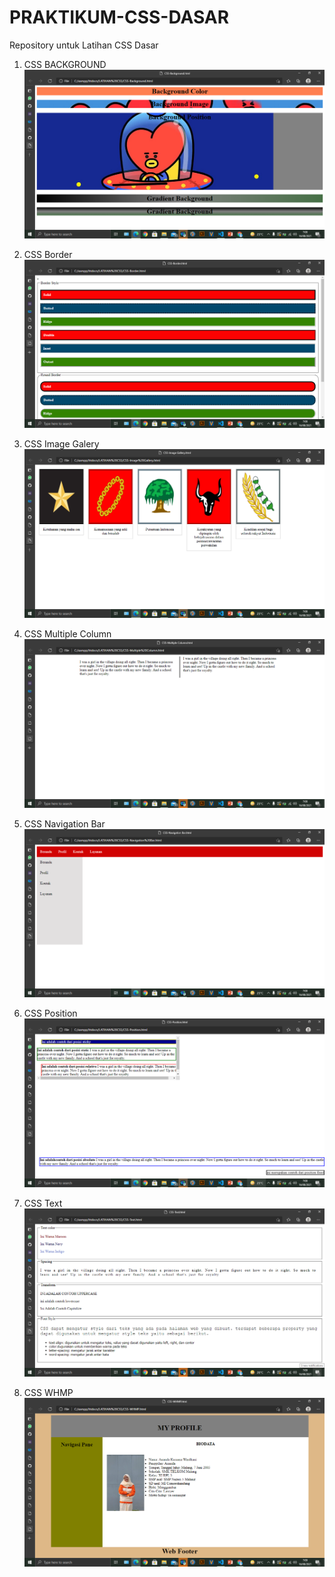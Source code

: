 # PRAKTIKUM-CSS-DASAR
Repository untuk Latihan CSS Dasar

1. CSS BACKGROUND ![alt text](https://github.com/AnandaKW/PRAKTIKUM-CSS-DASAR/blob/master/Background.png)

2. CSS Border ![alt text](https://github.com/AnandaKW/PRAKTIKUM-CSS-DASAR/blob/master/Border.png)

3. CSS Image Galery ![alt text](https://github.com/AnandaKW/PRAKTIKUM-CSS-DASAR/blob/master/Image%20Gallery.png)

4. CSS Multiple Column ![alt text](https://github.com/AnandaKW/PRAKTIKUM-CSS-DASAR/blob/master/Multiple%20Column.png)

5. CSS Navigation Bar ![alt text](https://github.com/AnandaKW/PRAKTIKUM-CSS-DASAR/blob/master/Navigation%20Bar.png)

6. CSS Position ![alt text](https://github.com/AnandaKW/PRAKTIKUM-CSS-DASAR/blob/master/Position.png)

7. CSS Text ![alt text](https://github.com/AnandaKW/PRAKTIKUM-CSS-DASAR/blob/master/Text.png)

8. CSS WHMP ![alt text](https://github.com/AnandaKW/PRAKTIKUM-CSS-DASAR/blob/master/WHMP.png)
